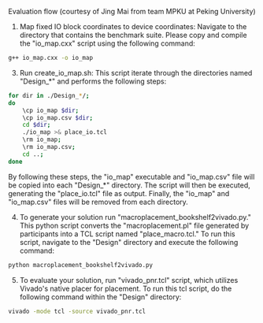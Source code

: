 
Evaluation flow (courtesy of Jing Mai from team MPKU at Peking University)

1. Map fixed IO block coordinates to device coordinates:  Navigate to the directory that contains the benchmark suite.  Please copy and compile the "io_map.cxx" script using the following command:
```bash
g++ io_map.cxx -o io_map
```

3. Run create_io_map.sh:  This script iterate through the directories named "Design_*" and performs the following steps:
```bash
for dir in ./Design_*/;
do
    \cp io_map $dir;
    \cp io_map.csv $dir;
    cd $dir;
    ./io_map >& place_io.tcl
    \rm io_map;
    \rm io_map.csv;
    cd ..;
done
```
By following these steps, the "io_map" executable and "io_map.csv" file will be copied into each "Design_*" directory. The script will then be executed, generating the "place_io.tcl" file as output. Finally, the "io_map" and "io_map.csv" files will be removed from each directory.

4. To generate your solution run "macroplacement_bookshelf2vivado.py."  This python script converts the "macroplacement.pl" file generated by participants into a TCL script named "place_macro.tcl."
   To run this script, navigate to the "Design" directory and execute the following command:
```bash
python macroplacement_bookshelf2vivado.py
```

5. To evaluate your solution, run "vivado_pnr.tcl" script, which utilizes Vivado's native placer for placement. To run this tcl script, do the following command within the "Design" directory:
```bash
vivado -mode tcl -source vivado_pnr.tcl
```
 
  
